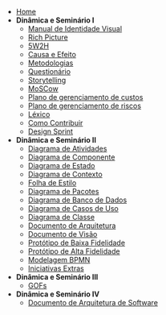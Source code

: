 - [Home](/)
- **Dinâmica e Seminário I**
  - [Manual de Identidade Visual](ManualIdentidadeVisual.md)
  - [Rich Picture](rich_picture.md)
  - [5W2H](5W2H.md)
  - [Causa e Efeito](causaEfeito.md)
  - [Metodologias](Metodologias.md)
  - [Questionário](Questionário.md)
  - [Storytelling](Storytelling.md)
  - [MoSCow](MoSCoW.md)
  - [Plano de gerenciamento de custos](PlanoDeGerenciamentoDeCustos.md)
  - [Plano de gerenciamento de riscos](GerenciamentoDeRiscos.md)
  - [Léxico](Lexico.md)
  - [Como Contribuir](comoContribuir.md)
  - [Design Sprint](definicoesProjeto.md)
- **Dinâmica e Seminário II**
  - [Diagrama de Atividades](activitiesDiagram.md)
  - [Diagrama de Componente](componentDiagram.md)
  - [Diagrama de Estado](stateDiagram.md)
  - [Diagrama de Contexto](DiagramadeContexto.md)
  - [Folha de Estilo](folhaDeEstilo.md)
  - [Diagrama de Pacotes](DiagramaDePacotes.md)
  - [Diagrama de Banco de Dados](DiagramaBancoDeDados.md)
  - [Diagrama de Casos de Uso](DiagramaCasosDeUso.md)
  - [Diagrama de Classe](DigramaClasse.md)
  - [Documento de Arquitetura](DocumentoArquitetura.md)
  - [Documento de Visão](DocVisao.md)
  - [Protótipo de Baixa Fidelidade](PrototipoBaixo.md)
  - [Protótipo de Alta Fidelidade](prototipoAltaFidelidade.md)
  - [Modelagem BPMN](Modelagem_BPMN.md)
  - [Iniciativas Extras](extras1.md)
- **Dinâmica e Seminário III**
  - [GOFs](gofs.md)
- **Dinâmica e Seminário IV**
  - [Documento de Arquitetura de Software](DocumentoArquitetura.md)